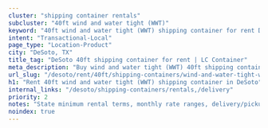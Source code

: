 ```yaml
---
cluster: "shipping container rentals"
subcluster: "40ft wind and water tight (WWT)"
keyword: "40ft wind and water tight (WWT) shipping container for rent DeSoto, TX"
intent: "Transactional-Local"
page_type: "Location-Product"
city: "DeSoto, TX"
title_tag: "DeSoto 40ft shipping container for rent | LC Container"
meta_description: "Buy wind and water tight (WWT) 40ft shipping container rent with local delivery in DeSoto, TX. LC Container — local Since 2003. Request a fast quote today."
url_slug: "/desoto/rent/40ft/shipping-containers/wind-and-water-tight-wwt"
h1: "Rent 40ft wind and water tight (WWT) shipping container in DeSoto"
internal_links: "/desoto/shipping-containers/rentals,/delivery"
priority: 2
notes: "State minimum rental terms, monthly rate ranges, delivery/pickup fees, service area."
noindex: true
---
```


<!-- TODO: Add unique city/inventory copy, images, and internal links here. -->

